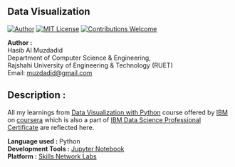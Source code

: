## Data Visualization
[![Author](https://img.shields.io/badge/Author-Hasib%20Al%20Muzdadid-blue)](https://github.com/HasibAlMuzdadid)
[![MIT License](https://img.shields.io/badge/License-MIT%20License-important)](https://github.com/HasibAlMuzdadid/Data-Visualization/blob/main/LICENSE)
[![Contributions Welcome](https://img.shields.io/badge/Contributions-Welcome-brightgreen.svg?style=flat)](https://github.com/HasibAlMuzdadid/Data-Visualization)



**Author :** </br>
Hasib Al Muzdadid</br>
Department of Computer Science & Engineering, </br>
Rajshahi University of Engineering & Technology (RUET) </br>
Email: muzdadid@gmail.com

## Description :
All my learnings from [Data Visualization with Python](https://www.coursera.org/learn/python-for-data-visualization) course offered by [IBM](https://www.ibm.com) on [coursera](https://www.coursera.org) which is also a part of [IBM Data Science Professional Certificate](https://www.coursera.org/professional-certificates/ibm-data-science) are reflected here.


**Language used :** Python <br/>
**Development Tools :** [Jupyter Notebook](https://jupyter.org/)</br>
**Platform :** [Skills Network Labs](https://labs.cognitiveclass.ai/)

